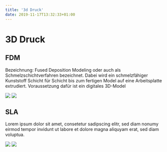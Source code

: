```yaml
---
title: '3d Druck'
date: 2019-11-17T13:32:33+01:00
---
```


# 3D Druck

## FDM

Bezeichnung: Fused Deposition Modeling oder auch als Schmelzschichtverfahren bezeichnet.
Dabei wird ein schmelzfähiger Kunststoff Schicht für Schicht bis zum fertigen Model auf eine Arbeitsplatte  extrudiert.
Voraussetzung dafür ist ein digitales 3D-Model


<div class="flex justify-center items-center w-full max-w-xl mx-auto">
    <img
        class="pr-3 w-56"
        src="/ines-alvarez-fdez-L_N7BaNLC5Y-unsplash.jpg"
    />
    <img
        class="pr-3 w-56"
        src="/ines-alvarez-fdez-L_N7BaNLC5Y-unsplash.jpg"
    />
</div>

## SLA

Lorem ipsum dolor sit amet, consetetur sadipscing elitr, sed diam nonumy
eirmod tempor invidunt ut labore et dolore magna aliquyam erat, sed diam
voluptua.

<div class="flex justify-center items-center w-full max-w-xl mx-auto pb-4">
    <img
        class="pr-3 w-56"
        src="/ines-alvarez-fdez-L_N7BaNLC5Y-unsplash.jpg"
    />
    <img
        class="pr-3 w-56"
        src="/ines-alvarez-fdez-L_N7BaNLC5Y-unsplash.jpg"
    />
</div>
